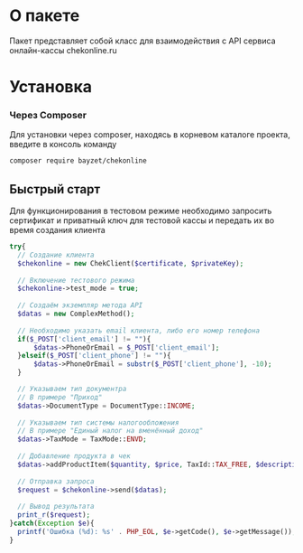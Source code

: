 # О пакете
Пакет представляет собой класс для взаимодействия с API сервиса онлайн-кассы chekonline.ru

# Установка
### Через Composer
Для установки через composer, находясь в корневом каталоге проекта, введите в консоль команду
```bash
composer require bayzet/chekonline
```

## Быстрый старт
Для функционирования в тестовом режиме необходимо запросить сертификат и приватный ключ для тестовой кассы и передать их во время создания клиента
```php
try{
  // Создание клиента
  $chekonline = new ChekClient($certificate, $privateKey);
  
  // Включение тестового режима
  $chekonline->test_mode = true;
  
  // Создаём экземпляр метода API
  $datas = new ComplexMethod();
  
  // Необходимо указать email клиента, либо его номер телефона
  if($_POST['client_email'] != ""){
      $datas->PhoneOrEmail = $_POST['client_email'];
  }elseif($_POST['client_phone'] != ""){
      $datas->PhoneOrEmail = substr($_POST['client_phone'], -10);
  }

  // Указываем тип документра
  // В примере "Приход"
  $datas->DocumentType = DocumentType::INCOME;
  
  // Указываем тип системы налогообложения
  // В примере "Единый налог на вменённый доход"
  $datas->TaxMode = TaxMode::ENVD;
  
  // Добавление продукта в чек
  $datas->addProductItem($quantity, $price, TaxId::TAX_FREE, $description);
  
  // Отправка запроса
  $request = $chekonline->send($datas);
  
  // Вывод результата
  print_r($request);
}catch(Exception $e){
  printf('Ошибка (%d): %s' . PHP_EOL, $e->getCode(), $e->getMessage());
} 
```
